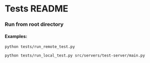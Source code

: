 # Tests README

### Run from root directory

#### Examples:

`python tests/run_remote_test.py`

`python tests/run_local_test.py src/servers/test-server/main.py `
